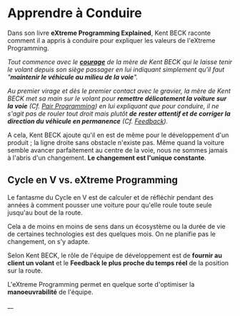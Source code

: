 # Apprendre à Conduire

Dans son livre **eXtreme Programming Explained**, Kent BECK raconte comment il a appris à conduire pour expliquer les valeurs de l'eXtreme Programming.

_Tout commence avec le_ [_**courage**_](les-valeurs-de-lextreme-programming.md#courage) _de la mère de Kent BECK qui le laisse tenir le volant depuis son siège passager en lui indiquant simplement qu'il faut "**maintenir le véhicule au milieu de la voie**"._

_Au premier virage et dès le premier contact avec le gravier, la mère de Kent BECK met sa main sur le volant pour **remettre délicatement la voiture sur la voie** \(Cf._ [_Pair Programming_](principes-de-lextreme-programming.md#pair-programming)_\) en lui expliquant que pour conduire, il ne s'agit pas de rouler tout droit mais plutôt **de** **rester attentif et de corriger la direction du véhicule en permanence** \(Cf._ [_Feedback_](les-valeurs-de-lextreme-programming.md#feedback)_\)._

A cela, Kent BECK ajoute qu'il en est de même pour le développement d'un produit ; la ligne droite sans obstacle n'existe pas. Même quand la voiture semble avancer parfaitement au centre de la voie, nous ne sommes jamais à l'abris d'un changement. **Le changement est l'unique constante**.

## Cycle en V vs. eXtreme Programming

Le fantasme du Cycle en V est de calculer et de réfléchir pendant des années à comment pousser une voiture pour qu'elle roule toute seule jusqu'au bout de la route.

Cela a de moins en moins de sens dans un écosystème ou la durée de vie de certaines technologies est des quelques mois. On ne planifie pas le changement, on s'y adapte.

Selon Kent BECK, le rôle de l'équipe de développement est de **fournir au client un volant** et le **Feedback le plus proche du temps réel** de la position sur la route.

L'eXtreme Programming permet en quelque sorte d'optimiser la **manoeuvrabilité** de l'équipe.



\_\_






